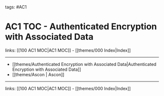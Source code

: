 tags: #AC1

# AC1 TOC - Authenticated Encryption with Associated Data

links:  [[100 AC1 MOC|AC1 MOC]] - [[themes/000 Index|Index]]

---

- [[themes/Authenticated Encryption with Associated Data|Authenticated Encryption with Associated Data]]
- [[themes/Ascon | Ascon]]

---

links:  [[100 AC1 MOC|AC1 MOC]] - [[themes/000 Index|Index]]